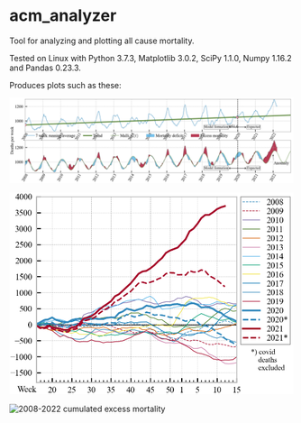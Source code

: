 # acm_analyzer
Tool for analyzing and plotting all cause mortality.

Tested on Linux with Python 3.7.3, Matplotlib 3.0.2, SciPy 1.1.0, Numpy 1.16.2 and Pandas 0.23.3.

Produces plots such as these:

![All cause mortality baseline](https://github.com/k-ronning/acm_analyzer/blob/main/figures_en/combined_baseline_plots.png?raw=true)

![Yearly cumulated excess mortality, shifted to begin at week 16](https://github.com/k-ronning/acm_analyzer/blob/main/figures_en/yearly_cumulative_excess_mortality_start_16.png?raw=true)

![2008-2022 cumulated excess mortality](https://github.com/k-ronning/acm_analyzer/blob/main/figures/all_time_cumulative_excess_mortality_en.png?raw=true)

